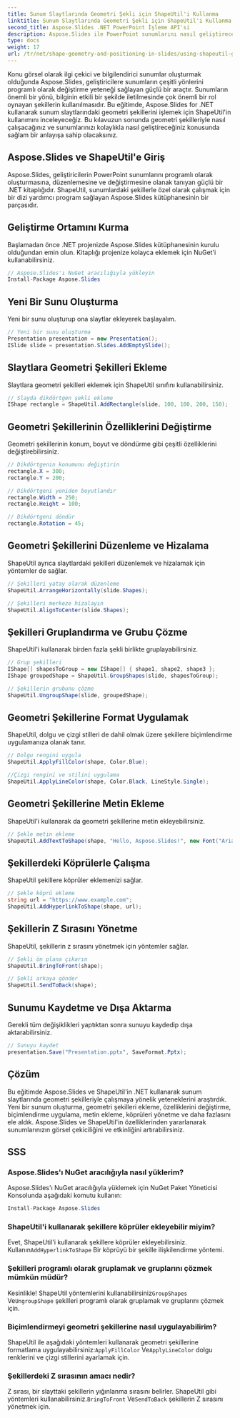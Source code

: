 ```yaml
---
title: Sunum Slaytlarında Geometri Şekli için ShapeUtil'i Kullanma
linktitle: Sunum Slaytlarında Geometri Şekli için ShapeUtil'i Kullanma
second_title: Aspose.Slides .NET PowerPoint İşleme API'si
description: Aspose.Slides ile PowerPoint sunumlarını nasıl geliştireceğinizi öğrenin. Geometri şekillerinin işlenmesi için ShapeUtil'i keşfedin. .NET kaynak kodunu içeren adım adım kılavuz. Sunumları etkili bir şekilde optimize edin.
type: docs
weight: 17
url: /tr/net/shape-geometry-and-positioning-in-slides/using-shapeutil-geometry-shape/
---
```

Konu görsel olarak ilgi çekici ve bilgilendirici sunumlar oluşturmak olduğunda Aspose.Slides, geliştiricilere sunumların çeşitli yönlerini programlı olarak değiştirme yeteneği sağlayan güçlü bir araçtır. Sunumların önemli bir yönü, bilginin etkili bir şekilde iletilmesinde çok önemli bir rol oynayan şekillerin kullanılmasıdır. Bu eğitimde, Aspose.Slides for .NET kullanarak sunum slaytlarındaki geometri şekillerini işlemek için ShapeUtil'in kullanımını inceleyeceğiz. Bu kılavuzun sonunda geometri şekilleriyle nasıl çalışacağınız ve sunumlarınızı kolaylıkla nasıl geliştireceğiniz konusunda sağlam bir anlayışa sahip olacaksınız.

## Aspose.Slides ve ShapeUtil'e Giriş

Aspose.Slides, geliştiricilerin PowerPoint sunumlarını programlı olarak oluşturmasına, düzenlemesine ve değiştirmesine olanak tanıyan güçlü bir .NET kitaplığıdır. ShapeUtil, sunumlardaki şekillerle özel olarak çalışmak için bir dizi yardımcı program sağlayan Aspose.Slides kütüphanesinin bir parçasıdır.

## Geliştirme Ortamını Kurma

Başlamadan önce .NET projenizde Aspose.Slides kütüphanesinin kurulu olduğundan emin olun. Kitaplığı projenize kolayca eklemek için NuGet'i kullanabilirsiniz.

```csharp
// Aspose.Slides'ı NuGet aracılığıyla yükleyin
Install-Package Aspose.Slides
```

## Yeni Bir Sunu Oluşturma

Yeni bir sunu oluşturup ona slaytlar ekleyerek başlayalım.

```csharp
// Yeni bir sunu oluşturma
Presentation presentation = new Presentation();
ISlide slide = presentation.Slides.AddEmptySlide();
```

## Slaytlara Geometri Şekilleri Ekleme

Slaytlara geometri şekilleri eklemek için ShapeUtil sınıfını kullanabilirsiniz.

```csharp
// Slayda dikdörtgen şekli ekleme
IShape rectangle = ShapeUtil.AddRectangle(slide, 100, 100, 200, 150);
```

## Geometri Şekillerinin Özelliklerini Değiştirme

Geometri şekillerinin konum, boyut ve döndürme gibi çeşitli özelliklerini değiştirebilirsiniz.

```csharp
// Dikdörtgenin konumunu değiştirin
rectangle.X = 300;
rectangle.Y = 200;

// Dikdörtgeni yeniden boyutlandır
rectangle.Width = 250;
rectangle.Height = 100;

// Dikdörtgeni döndür
rectangle.Rotation = 45;
```

## Geometri Şekillerini Düzenleme ve Hizalama

ShapeUtil ayrıca slaytlardaki şekilleri düzenlemek ve hizalamak için yöntemler de sağlar.

```csharp
// Şekilleri yatay olarak düzenleme
ShapeUtil.ArrangeHorizontally(slide.Shapes);

// Şekilleri merkeze hizalayın
ShapeUtil.AlignToCenter(slide.Shapes);
```

## Şekilleri Gruplandırma ve Grubu Çözme

ShapeUtil'i kullanarak birden fazla şekli birlikte gruplayabilirsiniz.

```csharp
// Grup şekilleri
IShape[] shapesToGroup = new IShape[] { shape1, shape2, shape3 };
IShape groupedShape = ShapeUtil.GroupShapes(slide, shapesToGroup);

// Şekillerin grubunu çözme
ShapeUtil.UngroupShape(slide, groupedShape);
```

## Geometri Şekillerine Format Uygulamak

ShapeUtil, dolgu ve çizgi stilleri de dahil olmak üzere şekillere biçimlendirme uygulamanıza olanak tanır.

```csharp
// Dolgu rengini uygula
ShapeUtil.ApplyFillColor(shape, Color.Blue);

//Çizgi rengini ve stilini uygulama
ShapeUtil.ApplyLineColor(shape, Color.Black, LineStyle.Single);
```

## Geometri Şekillerine Metin Ekleme

ShapeUtil'i kullanarak da geometri şekillerine metin ekleyebilirsiniz.

```csharp
// Şekle metin ekleme
ShapeUtil.AddTextToShape(shape, "Hello, Aspose.Slides!", new Font("Arial", 12), Color.Black);
```

## Şekillerdeki Köprülerle Çalışma

ShapeUtil şekillere köprüler eklemenizi sağlar.

```csharp
// Şekle köprü ekleme
string url = "https://www.example.com";
ShapeUtil.AddHyperlinkToShape(shape, url);
```

## Şekillerin Z Sırasını Yönetme

ShapeUtil, şekillerin z sırasını yönetmek için yöntemler sağlar.

```csharp
// Şekli ön plana çıkarın
ShapeUtil.BringToFront(shape);

// Şekli arkaya gönder
ShapeUtil.SendToBack(shape);
```

## Sunumu Kaydetme ve Dışa Aktarma

Gerekli tüm değişiklikleri yaptıktan sonra sunuyu kaydedip dışa aktarabilirsiniz.

```csharp
// Sunuyu kaydet
presentation.Save("Presentation.pptx", SaveFormat.Pptx);
```

## Çözüm

Bu eğitimde Aspose.Slides ve ShapeUtil'in .NET kullanarak sunum slaytlarında geometri şekilleriyle çalışmaya yönelik yeteneklerini araştırdık. Yeni bir sunum oluşturma, geometri şekilleri ekleme, özelliklerini değiştirme, biçimlendirme uygulama, metin ekleme, köprüleri yönetme ve daha fazlasını ele aldık. Aspose.Slides ve ShapeUtil'in özelliklerinden yararlanarak sunumlarınızın görsel çekiciliğini ve etkinliğini artırabilirsiniz.

## SSS

### Aspose.Slides'ı NuGet aracılığıyla nasıl yüklerim?

Aspose.Slides'ı NuGet aracılığıyla yüklemek için NuGet Paket Yöneticisi Konsolunda aşağıdaki komutu kullanın:

```csharp
Install-Package Aspose.Slides
```

### ShapeUtil'i kullanarak şekillere köprüler ekleyebilir miyim?

 Evet, ShapeUtil'i kullanarak şekillere köprüler ekleyebilirsiniz. Kullanın`AddHyperlinkToShape` Bir köprüyü bir şekille ilişkilendirme yöntemi.

### Şekilleri programlı olarak gruplamak ve gruplarını çözmek mümkün müdür?

 Kesinlikle! ShapeUtil yöntemlerini kullanabilirsiniz`GroupShapes` Ve`UngroupShape` şekilleri programlı olarak gruplamak ve gruplarını çözmek için.

### Biçimlendirmeyi geometri şekillerine nasıl uygulayabilirim?

 ShapeUtil ile aşağıdaki yöntemleri kullanarak geometri şekillerine formatlama uygulayabilirsiniz:`ApplyFillColor` Ve`ApplyLineColor` dolgu renklerini ve çizgi stillerini ayarlamak için.

### Şekillerdeki Z sırasının amacı nedir?

 Z sırası, bir slayttaki şekillerin yığınlanma sırasını belirler. ShapeUtil gibi yöntemleri kullanabilirsiniz.`BringToFront` Ve`SendToBack` şekillerin Z sırasını yönetmek için.